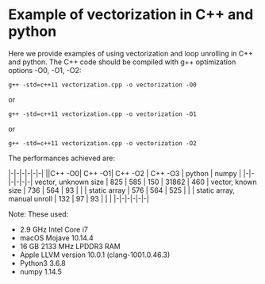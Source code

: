 # Example of vectorization in C++ and python

Here we provide examples of using vectorization and loop unrolling in C++ and python. The C++ code should be compiled with g++ optimization options -O0, -O1, -O2:

```
g++ -std=c++11 vectorization.cpp -o vectorization -O0
```

or

```
g++ -std=c++11 vectorization.cpp -o vectorization -O1
```

or

```
g++ -std=c++11 vectorization.cpp -o vectorization -O2
```



The performances achieved are:

|-|-|-|-|-|-|
||C++ -O0| C++ -O1| C++ -O2 | C++ -O3 | python | numpy |
|-|-|-|-|-|-|
vector, unknown size        | 825 | 585 | 150 | 31862 | 460 |
vector, known size          | 736 | 564 | 93  |       |     |
static array                | 576 | 564 | 525 |       |     |
static array, manual unroll | 132 | 97  | 93  |       |     |
|-|-|-|-|-|-|

Note: These used:
   - 2.9 GHz Intel Core i7
   - macOS Mojave 10.14.4
   - 16 GB 2133 MHz LPDDR3 RAM
   - Apple LLVM version 10.0.1 (clang-1001.0.46.3)
   - Python3 3.6.8
   - numpy 1.14.5